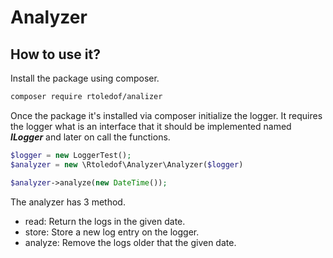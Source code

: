 # Analyzer

## How to use it?

Install the package using composer.

```bash
composer require rtoledof/analizer
```

Once the package it's installed via composer initialize the logger. It requires the logger what is an interface that it 
should be implemented named ***ILogger*** and later on call the functions.


```php
$logger = new LoggerTest();
$analyzer = new \Rtoledof\Analyzer\Analyzer($logger)

$analyzer->analyze(new DateTime());
```

The analyzer has 3 method.

- read: Return the logs in the given date.
- store: Store a new log entry on the logger.
- analyze: Remove the logs older that the given date.

